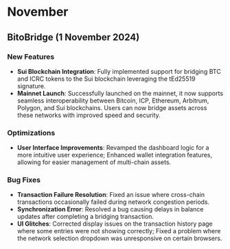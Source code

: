 # November

## BitoBridge  (1 November 2024)

### New Features

* **Sui Blockchain Integration**: Fully implemented support for bridging BTC and ICRC tokens to the Sui blockchain leveraging the tEd25519 signature.
* **Mainnet Launch**: Successfully launched on the mainnet, it now supports seamless interoperability between Bitcoin, ICP, Ethereum, Arbitrum, Polygon, and Sui blockchains. Users can now bridge assets across these networks with improved speed and security.

### Optimizations

* **User Interface Improvements**: Revamped the dashboard logic for a more intuitive user experience; Enhanced wallet integration features, allowing for easier management of multi-chain assets.

### Bug Fixes

* **Transaction Failure Resolution**: Fixed an issue where cross-chain transactions occasionally failed during network congestion periods.
* **Synchronization Error**: Resolved a bug causing delays in balance updates after completing a bridging transaction.
* **UI Glitches**: Corrected display issues on the transaction history page where some entries were not showing correctly; Fixed a problem where the network selection dropdown was unresponsive on certain browsers.
